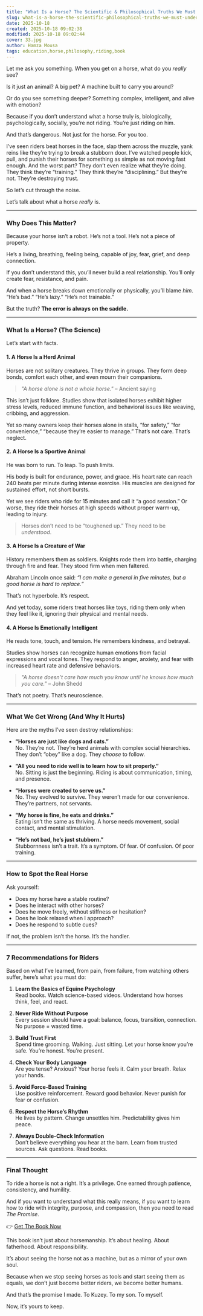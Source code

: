 ```yaml
---
title: "What Is a Horse? The Scientific & Philosophical Truths We Must Understand"
slug: what-is-a-horse-the-scientific-philosophical-truths-we-must-understand
date: 2025-10-18
created: 2025-10-18 09:02:38
modified: 2025-10-18 09:02:44
cover: 33.jpg
author: Hamza Mousa
tags: education,horse,philosophy,riding,book
---
```



Let me ask you something. When you get on a horse, what do you *really* see?

Is it just an animal? A big pet? A machine built to carry you around?

Or do you see something deeper? Something complex, intelligent, and alive with emotion?

Because if you don’t understand what a horse truly is, biologically, psychologically, socially, you’re not riding. You’re just riding *on* him.

And that’s dangerous. Not just for the horse. For you too.

I’ve seen riders beat horses in the face, slap them across the muzzle, yank reins like they’re trying to break a stubborn door. I’ve watched people kick, pull, and punish their horses for something as simple as not moving fast enough. And the worst part? They don’t even realize what they’re doing. They think they’re “training.” They think they’re “disciplining.” But they’re not. They’re destroying trust.

So let’s cut through the noise.

Let’s talk about what a horse *really* is.

---

### Why Does This Matter?

Because your horse isn’t a robot. He’s not a tool. He’s not a piece of property.

He’s a living, breathing, feeling being, capable of joy, fear, grief, and deep connection.

If you don’t understand this, you’ll never build a real relationship. You’ll only create fear, resistance, and pain.

And when a horse breaks down emotionally or physically, you’ll blame *him*. “He’s bad.” “He’s lazy.” “He’s not trainable.”

But the truth? **The error is always on the saddle.**

---

### What Is a Horse? (The Science)

Let’s start with facts.

#### 1. **A Horse Is a Herd Animal**
Horses are not solitary creatures. They thrive in groups. They form deep bonds, comfort each other, and even mourn their companions.

> *"A horse alone is not a whole horse."* – Ancient saying

This isn’t just folklore. Studies show that isolated horses exhibit higher stress levels, reduced immune function, and behavioral issues like weaving, cribbing, and aggression.

Yet so many owners keep their horses alone in stalls, “for safety,” “for convenience,” “because they’re easier to manage.” That’s not care. That’s neglect.

#### 2. **A Horse Is a Sportive Animal**
He was born to run. To leap. To push limits.

His body is built for endurance, power, and grace. His heart rate can reach 240 beats per minute during intense exercise. His muscles are designed for sustained effort, not short bursts.

Yet we see riders who ride for 15 minutes and call it “a good session.” Or worse, they ride their horses at high speeds without proper warm-up, leading to injury.

> Horses don’t need to be “toughened up.” They need to be *understood*.

#### 3. **A Horse Is a Creature of War**
History remembers them as soldiers. Knights rode them into battle, charging through fire and fear. They stood firm when men faltered.

Abraham Lincoln once said: *“I can make a general in five minutes, but a good horse is hard to replace.”*

That’s not hyperbole. It’s respect.

And yet today, some riders treat horses like toys, riding them only when they feel like it, ignoring their physical and mental needs.

#### 4. **A Horse Is Emotionally Intelligent**
He reads tone, touch, and tension. He remembers kindness, and betrayal.

Studies show horses can recognize human emotions from facial expressions and vocal tones. They respond to anger, anxiety, and fear with increased heart rate and defensive behaviors.

> *"A horse doesn’t care how much you know until he knows how much you care."* – John Shedd

That’s not poetry. That’s neuroscience.

---

### What We Get Wrong (And Why It Hurts)

Here are the myths I’ve seen destroy relationships:

- **“Horses are just like dogs and cats.”**  
  No. They’re not. They’re herd animals with complex social hierarchies. They don’t “obey” like a dog. They *choose* to follow.

- **“All you need to ride well is to learn how to sit properly.”**  
  No. Sitting is just the beginning. Riding is about communication, timing, and presence.

- **“Horses were created to serve us.”**  
  No. They evolved to survive. They weren’t made for our convenience. They’re partners, not servants.

- **“My horse is fine, he eats and drinks.”**  
  Eating isn’t the same as thriving. A horse needs movement, social contact, and mental stimulation.

- **“He’s not bad, he’s just stubborn.”**  
  Stubbornness isn’t a trait. It’s a symptom. Of fear. Of confusion. Of poor training.

---

### How to Spot the Real Horse

Ask yourself:
- Does my horse have a stable routine?
- Does he interact with other horses?
- Does he move freely, without stiffness or hesitation?
- Does he look relaxed when I approach?
- Does he respond to subtle cues?

If not, the problem isn’t the horse. It’s the handler.

---

### 7 Recommendations for Riders

Based on what I’ve learned, from pain, from failure, from watching others suffer, here’s what you must do:

1. **Learn the Basics of Equine Psychology**  
   Read books. Watch science-based videos. Understand how horses think, feel, and react.

2. **Never Ride Without Purpose**  
   Every session should have a goal: balance, focus, transition, connection. No purpose = wasted time.

3. **Build Trust First**  
   Spend time grooming. Walking. Just sitting. Let your horse know you’re safe. You’re honest. You’re present.

4. **Check Your Body Language**  
   Are you tense? Anxious? Your horse feels it. Calm your breath. Relax your hands.

5. **Avoid Force-Based Training**  
   Use positive reinforcement. Reward good behavior. Never punish for fear or confusion.

6. **Respect the Horse’s Rhythm**  
   He lives by pattern. Change unsettles him. Predictability gives him peace.

7. **Always Double-Check Information**  
   Don’t believe everything you hear at the barn. Learn from trusted sources. Ask questions. Read books.

---

### Final Thought

To ride a horse is not a right. It’s a privilege. One earned through patience, consistency, and humility.

And if you want to understand what this really means, if you want to learn how to ride with integrity, purpose, and compassion, then you need to read *The Promise*.

👉 [Get The Book Now](https://hamzamu.gumroad.com/l/the_promise_book)

This book isn’t just about horsemanship. It’s about healing. About fatherhood. About responsibility.

It’s about seeing the horse not as a machine, but as a mirror of your own soul.

Because when we stop seeing horses as tools and start seeing them as equals, we don’t just become better riders, we become better humans.

And that’s the promise I made. To Kuzey. To my son. To myself.

Now, it’s yours to keep.